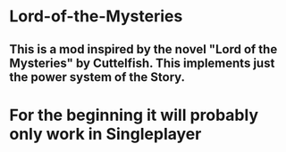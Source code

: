 # Lord-of-the-Mysteries
## This is a mod inspired by the novel "Lord of the Mysteries" by Cuttelfish. This implements just the power system of the Story.


# For the beginning it will probably only work in Singleplayer